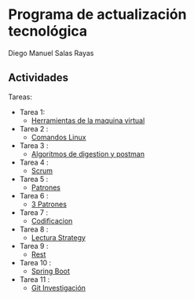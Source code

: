 # Programa de actualización tecnológica
Diego Manuel Salas Rayas
## Actividades
Tareas:
* Tarea 1:
  * [Herramientas de la maquina virtual](https://github.com/dmsalasr/Programa-de-actualizaci-n-tecnol-gica/blob/main/Tareas/Herramientas-de-la-maquina-virtual.md)
* Tarea 2 :
  * [Comandos Linux](https://github.com/dmsalasr/Programa-de-actualizaci-n-tecnol-gica/blob/main/Tareas/tarea2.md)
* Tarea 3 :
  * [Algoritmos de digestion y postman](https://github.com/dmsalasr/Programa-de-actualizaci-n-tecnol-gica/blob/main/Tareas/tarea3.md)
* Tarea 4 :
  * [Scrum](https://github.com/dmsalasr/Programa-de-actualizaci-n-tecnol-gica/blob/main/Tareas/SCRUM.md)
* Tarea 5 :
  * [Patrones](https://github.com/dmsalasr/Programa-de-actualizaci-n-tecnol-gica/blob/main/Tareas/Patrones.md)
* Tarea 6 :
  * [3 Patrones](https://github.com/dmsalasr/Programa-de-actualizaci-n-tecnol-gica/blob/main/Tareas/3%20patrones.md)
* Tarea 7 :
  * [Codificacion](https://github.com/dmsalasr/Programa-de-actualizaci-n-tecnol-gica/blob/main/Tareas/tarea7.md)
* Tarea 8 :
  * [Lectura Strategy](https://github.com/dmsalasr/Programa-de-actualizaci-n-tecnol-gica/blob/main/Tareas/Strategy.md)
* Tarea 9 :
  * [Rest](https://github.com/dmsalasr/Programa-de-actualizaci-n-tecnol-gica/blob/main/Tareas/Rest.md)
 * Tarea 10 :
   * [Spring Boot](https://github.com/dmsalasr/Programa-de-actualizaci-n-tecnol-gica/blob/main/Tareas/Spring-Boot.md)
 * Tarea 11 :
   * [Git Investigación](https://github.com/dmsalasr/Programa-de-actualizaci-n-tecnol-gica/blob/main/Tareas/tarea11.md)
